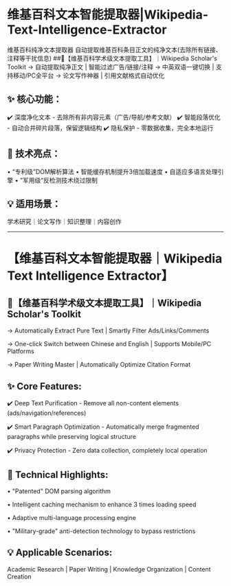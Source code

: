 # 维基百科文本智能提取器|Wikipedia-Text-Intelligence-Extractor
维基百科纯净文本提取器 自动提取维基百科条目正文的纯净文本(去除所有链接、注释等干扰信息)
##🌟【维基百科学术级文本提取工具】｜Wikipedia Scholar's Toolkit
→ 自动提取纯净正文 | 智能过滤广告/链接/注释
→ 中英双语一键切换 | 支持移动/PC全平台
→ 论文写作神器 | 引用文献格式自动优化

## ✨ 核心功能：
✔️ 深度净化文本 - 去除所有非内容元素（广告/导航/参考文献）
✔️ 智能段落优化 - 自动合并碎片段落，保留逻辑结构
✔️ 隐私保护 - 零数据收集，完全本地运行

## 🚀 技术亮点：
• “专利级”DOM解析算法
• 智能缓存机制提升3倍加载速度
• 自适应多语言处理引擎
• ”军用级“反检测技术绕过限制

## 💡 适用场景：
学术研究｜论文写作｜知识整理｜内容创作


----------------------------------------------------------------


# 【维基百科文本智能提取器｜Wikipedia Text Intelligence Extractor】
## 🌟【维基百科学术级文本提取工具】｜Wikipedia Scholar's Toolkit
→ Automatically Extract Pure Text | Smartly Filter Ads/Links/Comments

→ One-click Switch between Chinese and English | Supports Mobile/PC Platforms

→ Paper Writing Master | Automatically Optimize Citation Format

## ✨ Core Features:

✔️ Deep Text Purification - Remove all non-content elements (ads/navigation/references)

✔️ Smart Paragraph Optimization - Automatically merge fragmented paragraphs while preserving logical structure

✔️ Privacy Protection - Zero data collection, completely local operation

## 🚀 Technical Highlights:

• "Patented" DOM parsing algorithm

• Intelligent caching mechanism to enhance 3 times loading speed

• Adaptive multi-language processing engine

• "Military-grade" anti-detection technology to bypass restrictions

## 💡 Applicable Scenarios:

Academic Research | Paper Writing | Knowledge Organization | Content Creation
